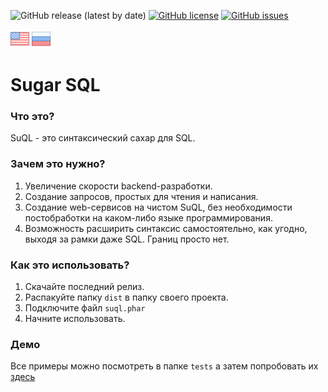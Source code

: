 ![GitHub release (latest by date)](https://img.shields.io/github/v/release/sagittaracc/suql)
[![GitHub license](https://img.shields.io/github/license/sagittaracc/suql)](https://github.com/sagittaracc/suql/blob/master/LICENSE)
[![GitHub issues](https://img.shields.io/github/issues/sagittaracc/suql)](https://github.com/sagittaracc/suql/issues)

[![In english](/assets/images/en.png)](README.md) [![На русском](/assets/images/ru.png)](README.ru.md)

# Sugar SQL

### Что это?
SuQL - это синтаксический сахар для SQL.

### Зачем это нужно?
1. Увеличение скорости backend-разработки.
2. Создание запросов, простых для чтения и написания.
3. Создание web-сервисов на чистом SuQL, без необходимости постобработки на каком-либо языке программирования.
3. Возможность расширить синтаксис самостоятельно, как угодно, выходя за рамки даже SQL. Границ просто нет.

### Как это использовать?
1. Скачайте последний релиз.
2. Распакуйте папку ```dist``` в папку своего проекта.
3. Подключите файл ```suql.phar```
4. Начните использовать.

### Демо
Все примеры можно посмотреть в папке ```tests``` а затем попробовать их [здесь](https://repl.it/@sagittaracc/suql-example)